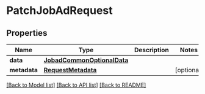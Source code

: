 # PatchJobAdRequest


## Properties
Name | Type | Description | Notes
------------ | ------------- | ------------- | -------------
**data** | [**JobadCommonOptionalData**](JobadCommonOptionalData.md) |  | 
**metadata** | [**RequestMetadata**](RequestMetadata.md) |  | [optional] 

[[Back to Model list]](../README.md#documentation-for-models) [[Back to API list]](../README.md#documentation-for-api-endpoints) [[Back to README]](../README.md)


